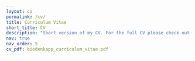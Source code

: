 ```yaml
---
layout: cv
permalink: /cv/
title: Curriculum Vitae
short_title: CV
description: "Short version of my CV. For the full CV please check out the PDF linked on the right.<BR>Note: This part of my webpage is only infrequently updated. Last updated: 18th June 22"
nav: true
nav_order: 5
cv_pdf: biedenkapp_curriculum_vitae.pdf
---
```

